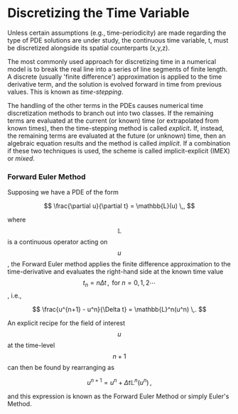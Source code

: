 # Discretizing the Time Variable

Unless certain assumptions \(e.g., time-periodicity\) are made regarding the type of PDE solutions are under study, the continuous time variable, t, must be discretized alongside its spatial counterparts \(x,y,z\).

The most commonly used approach for discretizing time in a numerical model is to break the real line into a series of line segments of finite length. A discrete \(usually 'finite difference'\) approximation is applied to the time derivative term, and the solution is evolved forward in time from previous values. This is known as _time-stepping_.

The handling of the other terms in the PDEs causes numerical time discretization methods to branch out into two classes. If the remaining terms are evaluated at the current \(or known\) time \(or extrapolated from known times\), then the time-stepping method is called _explicit_**.** If, instead, the remaining terms are evaluated at the future \(or unknown\) time, then an algebraic equation results and the method is called _implicit_. If a combination if these two techniques is used, the scheme is called implicit-explicit \(IMEX\) or _mixed_.

### Forward Euler Method

Supposing we have a PDE of the form

$$
\frac{\partial u}{\partial t} = \mathbb{L}(u) \,,
$$

where $$\mathbb{L}$$ is a continuous operator acting on $$u$$, the Forward Euler method applies the finite difference approximation to the time-derivative and evaluates the right-hand side at the known time value $$t_n = n \Delta t \,, \mbox{ for } n=0,1,2\cdots$$, i.e.,

$$
\frac{u^{n+1} - u^n}{\Delta t} = \mathbb{L}^n(u^n) \,.
$$

An explicit recipe for the field of interest $$u$$ at the time-level $$n+1$$ can then be found by rearranging as

$$
u^{n+1} = u^{n} + \Delta t \mathbb{L}^n(u^n) \,,
$$

and this expression is known as the Forward Euler Method or simply Euler's Method.


